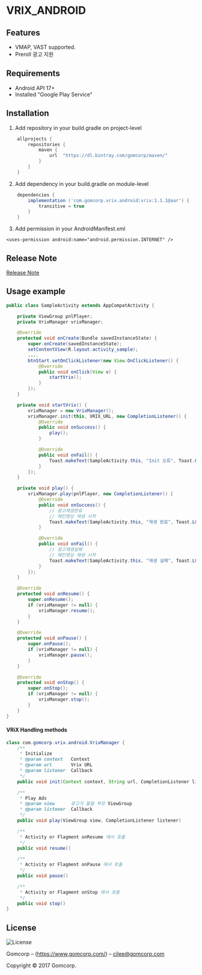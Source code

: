 # VRIX_ANDROID

## Features
- VMAP, VAST supported.
- Preroll 광고 지원

## Requirements

- Android API 17+
- Installed "Google Play Service"

## Installation
1. Add repository in your build.gradle on project-level
```groovy
    allprojects {
        repositories {
            maven {
                url  "https://dl.bintray.com/gomcorp/maven/"
            }
        }
    }
```

2. Add dependency in your build.gradle on module-level
```groovy
    dependencies {
        implementation ('com.gomcorp.vrix.android:vrix:1.1.1@aar') {
            transitive = true
        }
    }
```

3. Add permission in your AndroidManifest.xml
```
<uses-permission android:name="android.permission.INTERNET" />
```
## Release Note
[Release Note](https://github.com/Gomcorp/VRIX_ANDROID/wiki/Release-Note)

## Usage example
```java
public class SampleActivity extends AppCompatActivity {

    private ViewGroup pnlPlayer;
    private VrixManager vrixManager;

    @Override
    protected void onCreate(Bundle savedInstanceState) {
        super.onCreate(savedInstanceState);
        setContentView(R.layout.activity_sample);
        ....
        btnStart.setOnClickListener(new View.OnClickListener() {
            @Override
            public void onClick(View v) {
                startVrix();
            }
        });
    }

    private void startVrix() {
        vrixManager = new VrixManager();
        vrixManager.init(this, VRIX_URL, new CompletionListener() {
            @Override
            public void onSuccess() {
                play();
            }

            @Override
            public void onFail() {
                Toast.makeText(SampleActivity.this, "Init 오류", Toast.LENGTH_SHORT).show();
            }
        });
    }

    private void play() {
        vrixManager.play(pnlPlayer, new CompletionListener() {
            @Override
            public void onSuccess() {
                // 광고재생완료
                // 메인영상 재생 시작
                Toast.makeText(SampleActivity.this, "재생 완료", Toast.LENGTH_SHORT).show();
            }

            @Override
            public void onFail() {
                // 광고재생실패
                // 메인영상 재생 시작
                Toast.makeText(SampleActivity.this, "재생 실패", Toast.LENGTH_SHORT).show();
            }
        });
    }

    @Override
    protected void onResume() {
        super.onResume();
        if (vrixManager != null) {
            vrixManager.resume();
        }
    }

    @Override
    protected void onPause() {
        super.onPause();
        if (vrixManager != null) {
            vrixManager.pause();
        }
    }

    @Override
    protected void onStop() {
        super.onStop();
        if (vrixManager != null) {
            vrixManager.stop();
        }
    }
}
```

#### VRiX Handling methods
```java
class com.gomcorp.vrix.android.VrixManager {
    /**
     * Initialize
     * @param context   Context
     * @param url       Vrix URL
     * @param listener  Callback
     */
    public void init(Context context, String url, CompletionListener listener)

    /**
     * Play Ads
     * @param view      광고가 붙을 부모 ViewGroup
     * @param listener  Callback
     */
    public void play(ViewGroup view, CompletionListener listener)

    /**
     * Activity or Flagment onResume 에서 호출
     */
    public void resume()

    /**
     * Activity or Flagment onPause 에서 호출
     */
    public void pause()

    /**
     * Activity or Flagment onStop 에서 호출
     */
    public void stop()
}
```

## License

![License][license-image]

Gomcorp – (https://www.gomcorp.com/) – cilee@gomcorp.com

Copyright © 2017 Gomcorp.


[license-image]: https://img.shields.io/badge/License-MIT-blue.svg

